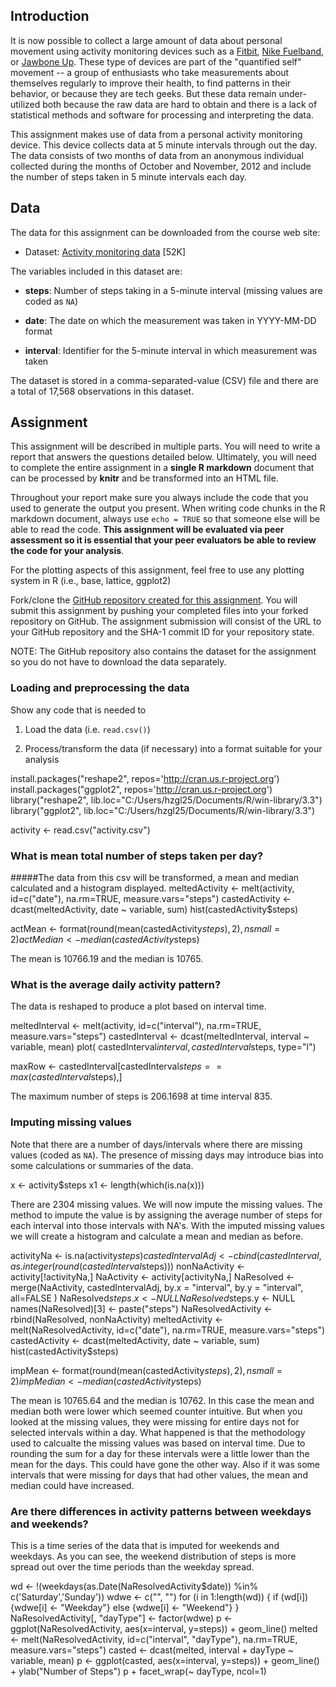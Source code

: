 ## Introduction

It is now possible to collect a large amount of data about personal
movement using activity monitoring devices such as a
[Fitbit](http://www.fitbit.com), [Nike
Fuelband](http://www.nike.com/us/en_us/c/nikeplus-fuelband), or
[Jawbone Up](https://jawbone.com/up). These type of devices are part of
the "quantified self" movement -- a group of enthusiasts who take
measurements about themselves regularly to improve their health, to
find patterns in their behavior, or because they are tech geeks. But
these data remain under-utilized both because the raw data are hard to
obtain and there is a lack of statistical methods and software for
processing and interpreting the data.

This assignment makes use of data from a personal activity monitoring
device. This device collects data at 5 minute intervals through out the
day. The data consists of two months of data from an anonymous
individual collected during the months of October and November, 2012
and include the number of steps taken in 5 minute intervals each day.

## Data

The data for this assignment can be downloaded from the course web
site:

* Dataset: [Activity monitoring data](https://d396qusza40orc.cloudfront.net/repdata%2Fdata%2Factivity.zip) [52K]

The variables included in this dataset are:

* **steps**: Number of steps taking in a 5-minute interval (missing
    values are coded as `NA`)

* **date**: The date on which the measurement was taken in YYYY-MM-DD
    format

* **interval**: Identifier for the 5-minute interval in which
    measurement was taken




The dataset is stored in a comma-separated-value (CSV) file and there
are a total of 17,568 observations in this
dataset.


## Assignment

This assignment will be described in multiple parts. You will need to
write a report that answers the questions detailed below. Ultimately,
you will need to complete the entire assignment in a **single R
markdown** document that can be processed by **knitr** and be
transformed into an HTML file.

Throughout your report make sure you always include the code that you
used to generate the output you present. When writing code chunks in
the R markdown document, always use `echo = TRUE` so that someone else
will be able to read the code. **This assignment will be evaluated via
peer assessment so it is essential that your peer evaluators be able
to review the code for your analysis**.

For the plotting aspects of this assignment, feel free to use any
plotting system in R (i.e., base, lattice, ggplot2)

Fork/clone the [GitHub repository created for this
assignment](http://github.com/rdpeng/RepData_PeerAssessment1). You
will submit this assignment by pushing your completed files into your
forked repository on GitHub. The assignment submission will consist of
the URL to your GitHub repository and the SHA-1 commit ID for your
repository state.

NOTE: The GitHub repository also contains the dataset for the
assignment so you do not have to download the data separately.



### Loading and preprocessing the data

Show any code that is needed to

1. Load the data (i.e. `read.csv()`)

2. Process/transform the data (if necessary) into a format suitable for your analysis

install.packages("reshape2", repos='http://cran.us.r-project.org')
install.packages("ggplot2", repos='http://cran.us.r-project.org')
library("reshape2", lib.loc="C:/Users/hzgl25/Documents/R/win-library/3.3")
library("ggplot2", lib.loc="C:/Users/hzgl25/Documents/R/win-library/3.3")

activity <- read.csv("activity.csv")


### What is mean total number of steps taken per day?
#####The data from this csv will be transformed, a mean and median calculated and a histogram displayed.
meltedActivity <- melt(activity, id=c("date"), na.rm=TRUE, measure.vars="steps")
castedActivity <- dcast(meltedActivity, date ~ variable, sum)
hist(castedActivity$steps)

actMean <- format(round(mean(castedActivity$steps), 2), nsmall = 2)
actMedian <- median(castedActivity$steps)

The mean is 10766.19 and the median is 10765.

### What is the average daily activity pattern?

The data is reshaped to produce a plot based on interval time.

meltedInterval <- melt(activity, id=c("interval"), na.rm=TRUE, measure.vars="steps")
castedInterval <- dcast(meltedInterval, interval ~ variable, mean)
plot( castedInterval$interval, castedInterval$steps, type="l")

maxRow <- castedInterval[castedInterval$steps==max(castedInterval$steps),]

The maximum number of steps is 206.1698 at time interval 835.

### Imputing missing values

Note that there are a number of days/intervals where there are missing
values (coded as `NA`). The presence of missing days may introduce
bias into some calculations or summaries of the data.

x <- activity$steps
x1 <- length(which(is.na(x)))

There are 2304 missing values.
We will now impute the missing values. The method to impute the value is by assigning the average number of steps for each interval into those intervals with NA's. With the imputed missing values we will create a histogram and calculate a mean and median as before.

activityNa <- is.na(activity$steps)
castedIntervalAdj <- cbind(castedInterval, as.integer(round(castedInterval$steps)))
nonNaActivity <- activity[!activityNa,]
NaActivity <- activity[activityNa,]
NaResolved <- merge(NaActivity, castedIntervalAdj, by.x = "interval", by.y = "interval", all=FALSE )
NaResolved$steps.x <- NULL
NaResolved$steps.y <- NULL
names(NaResolved)[3] <- paste("steps")
NaResolvedActivity <- rbind(NaResolved, nonNaActivity)
meltedActivity <- melt(NaResolvedActivity, id=c("date"), na.rm=TRUE, measure.vars="steps")
castedActivity <- dcast(meltedActivity, date ~ variable, sum)
hist(castedActivity$steps)

impMean <- format(round(mean(castedActivity$steps), 2), nsmall = 2)
impMedian <- median(castedActivity$steps)

The mean is 10765.64 and the median is 10762. In this case the mean and median both were lower which seemed counter intuitive. But when you looked at the missing values, they were missing for entire days not for selected intervals within a day. What happened is that the methodology used to calcualte the missing values was based on interval time. Due to rounding the sum for a day for these intervals were a little lower than the mean for the days. This could have gone the other way. Also if it was some intervals that were missing for days that had other values, the mean and median could have increased.


### Are there differences in activity patterns between weekdays and weekends?
This is a time series of the data that is imputed for weekends and weekdays. As you can see, the weekend distribution of steps is more spread out over the time periods than the weekday spread.

wd <- !(weekdays(as.Date(NaResolvedActivity$date)) %in% c('Saturday','Sunday'))
wdwe <- c("", "")
for (i in 1:length(wd)) {
  if (wd[i]) {wdwe[i] <- "Weekday"} else {wdwe[i] <- "Weekend"}
}
NaResolvedActivity[, "dayType"] <- factor(wdwe)
p <- ggplot(NaResolvedActivity, aes(x=interval, y=steps)) + geom_line()
melted <- melt(NaResolvedActivity, id=c("interval", "dayType"), na.rm=TRUE, measure.vars="steps")
casted <- dcast(melted, interval + dayType ~ variable, mean)
p <- ggplot(casted, aes(x=interval, y=steps)) + geom_line() + ylab("Number of Steps")
p + facet_wrap(~ dayType, ncol=1)
